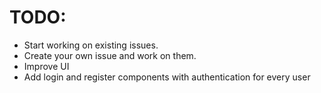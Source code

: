 # TODO:

- Start working on existing issues.
- Create your own issue and work on them.
- Improve UI
- Add login and register components with authentication for every user
